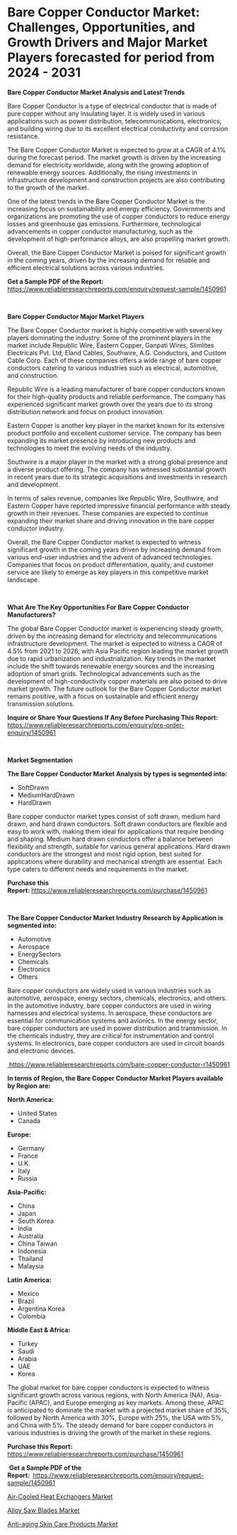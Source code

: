 <p><h1>Bare Copper Conductor Market: Challenges, Opportunities, and Growth Drivers and Major Market Players forecasted for period from 2024 - 2031</h1></p><p><strong>Bare Copper Conductor Market Analysis and Latest Trends</strong></p>
<p><p>Bare Copper Conductor is a type of electrical conductor that is made of pure copper without any insulating layer. It is widely used in various applications such as power distribution, telecommunications, electronics, and building wiring due to its excellent electrical conductivity and corrosion resistance.</p><p>The Bare Copper Conductor Market is expected to grow at a CAGR of 4.1% during the forecast period. The market growth is driven by the increasing demand for electricity worldwide, along with the growing adoption of renewable energy sources. Additionally, the rising investments in infrastructure development and construction projects are also contributing to the growth of the market.</p><p>One of the latest trends in the Bare Copper Conductor Market is the increasing focus on sustainability and energy efficiency. Governments and organizations are promoting the use of copper conductors to reduce energy losses and greenhouse gas emissions. Furthermore, technological advancements in copper conductor manufacturing, such as the development of high-performance alloys, are also propelling market growth.</p><p>Overall, the Bare Copper Conductor Market is poised for significant growth in the coming years, driven by the increasing demand for reliable and efficient electrical solutions across various industries.</p></p>
<p><strong>Get a Sample PDF of the Report:&nbsp;</strong> <a href="https://www.reliableresearchreports.com/enquiry/request-sample/1450961">https://www.reliableresearchreports.com/enquiry/request-sample/1450961</a></p>
<p>&nbsp;</p>
<p><strong>Bare Copper Conductor Major Market Players</strong></p>
<p><p>The Bare Copper Conductor market is highly competitive with several key players dominating the industry. Some of the prominent players in the market include Republic Wire, Eastern Copper, Ganpati Wires, Slimlites Electricals Pvt. Ltd, Eland Cables, Southwire, A.G. Conductors, and Custom Cable Corp. Each of these companies offers a wide range of bare copper conductors catering to various industries such as electrical, automotive, and construction.</p><p>Republic Wire is a leading manufacturer of bare copper conductors known for their high-quality products and reliable performance. The company has experienced significant market growth over the years due to its strong distribution network and focus on product innovation.</p><p>Eastern Copper is another key player in the market known for its extensive product portfolio and excellent customer service. The company has been expanding its market presence by introducing new products and technologies to meet the evolving needs of the industry.</p><p>Southwire is a major player in the market with a strong global presence and a diverse product offering. The company has witnessed substantial growth in recent years due to its strategic acquisitions and investments in research and development.</p><p>In terms of sales revenue, companies like Republic Wire, Southwire, and Eastern Copper have reported impressive financial performance with steady growth in their revenues. These companies are expected to continue expanding their market share and driving innovation in the bare copper conductor industry.</p><p>Overall, the Bare Copper Conductor market is expected to witness significant growth in the coming years driven by increasing demand from various end-user industries and the advent of advanced technologies. Companies that focus on product differentiation, quality, and customer service are likely to emerge as key players in this competitive market landscape.</p></p>
<p>&nbsp;</p>
<p><strong>What Are The Key Opportunities For Bare Copper Conductor Manufacturers?</strong></p>
<p><p>The global Bare Copper Conductor market is experiencing steady growth, driven by the increasing demand for electricity and telecommunications infrastructure development. The market is expected to witness a CAGR of 4.5% from 2021 to 2026, with Asia Pacific region leading the market growth due to rapid urbanization and industrialization. Key trends in the market include the shift towards renewable energy sources and the increasing adoption of smart grids. Technological advancements such as the development of high-conductivity copper materials are also poised to drive market growth. The future outlook for the Bare Copper Conductor market remains positive, with a focus on sustainable and efficient energy transmission solutions.</p></p>
<p><strong>Inquire or Share Your Questions If Any Before Purchasing This Report:</strong> <a href="https://www.reliableresearchreports.com/enquiry/pre-order-enquiry/1450961">https://www.reliableresearchreports.com/enquiry/pre-order-enquiry/1450961</a></p>
<p>&nbsp;</p>
<p><strong>Market Segmentation</strong></p>
<p><strong>The Bare Copper Conductor Market Analysis by types is segmented into:</strong></p>
<p><ul><li>SoftDrawn</li><li>MediumHardDrawn</li><li>HardDrawn</li></ul></p>
<p><p>Bare copper conductor market types consist of soft drawn, medium hard drawn, and hard drawn conductors. Soft drawn conductors are flexible and easy to work with, making them ideal for applications that require bending and shaping. Medium hard drawn conductors offer a balance between flexibility and strength, suitable for various general applications. Hard drawn conductors are the strongest and most rigid option, best suited for applications where durability and mechanical strength are essential. Each type caters to different needs and requirements in the market.</p></p>
<p><strong>Purchase this Report:&nbsp;</strong><a href="https://www.reliableresearchreports.com/purchase/1450961">https://www.reliableresearchreports.com/purchase/1450961</a></p>
<p>&nbsp;</p>
<p><strong>The Bare Copper Conductor Market Industry Research by Application is segmented into:</strong></p>
<p><ul><li>Automotive</li><li>Aerospace</li><li>EnergySectors</li><li>Chemicals</li><li>Electronics</li><li>Others</li></ul></p>
<p><p>Bare copper conductors are widely used in various industries such as automotive, aerospace, energy sectors, chemicals, electronics, and others. In the automotive industry, bare copper conductors are used in wiring harnesses and electrical systems. In aerospace, these conductors are essential for communication systems and avionics. In the energy sector, bare copper conductors are used in power distribution and transmission. In the chemicals industry, they are critical for instrumentation and control systems. In electronics, bare copper conductors are used in circuit boards and electronic devices.</p></p>
<p><a href="https://www.reliableresearchreports.com/bare-copper-conductor-r1450961">&nbsp;https://www.reliableresearchreports.com/bare-copper-conductor-r1450961</a></p>
<p><strong>In terms of Region, the Bare Copper Conductor Market Players available by Region are:</strong></p>
<p>
    <p> <strong> North America: </strong>
        <ul>
            <li>United States</li>
            <li>Canada</li>
        </ul>
        </p> 
    <p> <strong> Europe: </strong>
        <ul>
            <li>Germany</li>
            <li>France</li>
            <li>U.K.</li>
            <li>Italy</li>
            <li>Russia</li>
        </ul>
        </p> 
    <p> <strong> Asia-Pacific: </strong>
        <ul>
            <li>China</li>
            <li>Japan</li>
            <li>South Korea</li>
            <li>India</li>
            <li>Australia</li>
            <li>China Taiwan</li>
            <li>Indonesia</li>
            <li>Thailand</li>
            <li>Malaysia</li>
        </ul>
        </p> 
    <p> <strong> Latin America: </strong>
        <ul>
            <li>Mexico</li>
            <li>Brazil</li>
            <li>Argentina Korea</li>
            <li>Colombia</li>
        </ul>
        </p> 
    <p> <strong> Middle East & Africa: </strong>
        <ul>
            <li>Turkey</li>
            <li>Saudi</li>
            <li>Arabia</li>
            <li>UAE</li>
            <li>Korea</li>
        </ul>
    </p>
    </p>
<p><p>The global market for bare copper conductors is expected to witness significant growth across various regions, with North America (NA), Asia-Pacific (APAC), and Europe emerging as key markets. Among these, APAC is anticipated to dominate the market with a projected market share of 35%, followed by North America with 30%, Europe with 25%, the USA with 5%, and China with 5%. The steady demand for bare copper conductors in various industries is driving the growth of the market in these regions.</p></p>
<p><strong>Purchase this Report: </strong><a href="https://www.reliableresearchreports.com/purchase/1450961">https://www.reliableresearchreports.com/purchase/1450961</a></p>
<p>&nbsp;<strong>Get a Sample PDF of the Report:&nbsp;&nbsp;</strong><a href="https://www.reliableresearchreports.com/enquiry/request-sample/1450961">https://www.reliableresearchreports.com/enquiry/request-sample/1450961</a></p>
<p><strong></strong></p>
<p><p><a href="https://github.com/susanjprice2023/Market-Research-Report-List-2/blob/main/air-cooled-heat-exchangers-market.md">Air-Cooled Heat Exchangers Market</a></p><p><a href="https://github.com/dmmanir420/Market-Research-Report-List-1/blob/main/alloy-saw-blades-market.md">Alloy Saw Blades Market</a></p><p><a href="https://github.com/pennyaldbrittonh658/Market-Research-Report-List-1/blob/main/anti-aging-skin-care-products-market.md">Anti-aging Skin Care Products Market</a></p></p>
